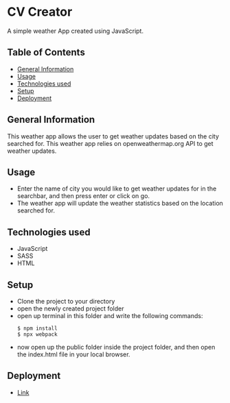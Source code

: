 # CV Creator

A simple weather App created using JavaScript.

## Table of Contents

- [General Information](#general-information)
- [Usage](#usage)
- [Technologies used](#technologies-used)
- [Setup](#setup)
- [Deployment](#deployment)

## General Information

This weather app allows the user to get weather updates based on the city searched for. This weather app relies on openweathermap.org API to get weather updates.

## Usage

- Enter the name of city you would like to get weather updates for in the searchbar, and then press enter or click on go.
- The weather app will update the weather statistics based on the location searched for.

## Technologies used

- JavaScript
- SASS
- HTML

## Setup

- Clone the project to your directory
- open the newly created project folder
- open up terminal in this folder and write the following commands:
  ```
  $ npm install
  $ npx webpack
  ```
- now open up the public folder inside the project folder, and then open the index.html file in your local browser.

## Deployment

- [Link](https://f-saeed.github.io/weather-app/)
